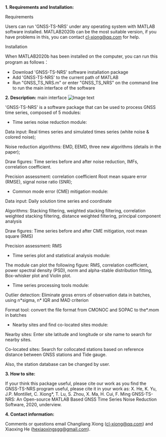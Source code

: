 **1. Requirements and Installation:**

Requirements

Users can run &#39;GNSS-TS-NRS&#39; under any operating system with MATLAB software installed. MATLAB2020b can be the most suitable version, if you have problems in this, you can contact [cl-xiong@qq.com](mailto:cl-xiong@qq.com) for help.

Installation

When MATLAB2020b has been installed on the computer, you can run this program as follows：

- Download &#39;GNSS-TS-NRS&#39; software installation package
- Add &#39;GNSS-TS-NRS&#39; to the current path of MATLAB
- Run &quot;GNSS\_TS\_NRS.m&quot; or enter &quot;GNSS\_TS\_NRS&quot; on the command line to run the main interface of the software

**2. Description:**
main interface
![Image text](https://raw.github.com/CL-Xiong/repositpry/master/img-folder/main.jpg)


&#39;GNSS-TS-NRS&#39; is a software package that can be used to process GNSS time series, composed of 5 modules:

- Time series noise reduction module:

Data input: Real times series and simulated times series (white noise &amp; colored noise);

Noise reduction algorithms: EMD, EEMD, three new algorithms (details in the paper);

Draw figures: Time series before and after noise reduction, IMFs, correlation coefficient.

Precision assessment: correlation coefficient Root mean square error (RMSE), signal noise ratio (SNR);

- Common mode error (CME) mitigation module:

Data input: Daily solution time series and coordinate

Algorithms: Stacking filtering, weighted stacking filtering, correlation weighted stacking filtering, distance weighted filtering, principal component analysis

Draw figures: Time series before and after CME mitigation, root mean square (RMS)

Precision assessment: RMS

- Time series plot and statistical analysis module:

The module can plot the following figure: RMS, correlation coefficient, power spectral density (PSD), norm and alpha-stable distribution fitting, Box-whisker plot and Violin plot.

- Time series processing tools module:

Outlier detection: Eliminate gross errors of observation data in batches, using n\*sigma, n\* IQR and MAD criterion

Format tool: convert the file format from CMONOC and SOPAC to the\*.mom in batches

- Nearby sites and find co-located sites module:

Nearby sites: Enter site latitude and longitude or site name to search for nearby sites.

Co-located sites: Search for collocated stations based on reference distance between GNSS stations and Tide gauge.

Also, the station database can be changed by user.

**3. How to site:**

If your think this package useful, please cite our work as you find the GNSS-TS-NRS program useful, please cite it in your work as: X. He, K. Yu, J.P. Montillet, C. Xiong\*, T. Lu, S. Zhou, X. Ma, H. Cui, F. Ming GNSS-TS-NRS: An Open-source MATLAB Based GNSS Time Series Noise Reduction Software, 2020, underview.  

**4. Contact information:**

Comments or questions email Changliang Xiong ([cl-xiong@qq.com](mailto:cl-xiong@qq.com)) and Xiaoxing He (hexiaoxingsgg@gmail.com).
